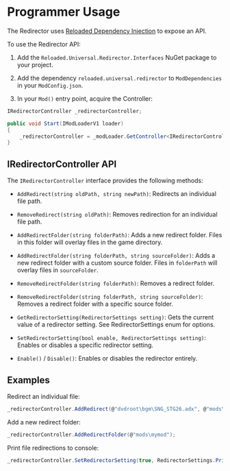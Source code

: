 
# Programmer Usage

The Redirector uses [Reloaded Dependency Injection](https://reloaded-project.github.io/Reloaded-II/DependencyInjection_HowItWork/) to expose an API.

To use the Redirector API:

1. Add the `Reloaded.Universal.Redirector.Interfaces` NuGet package to your project.

2. Add the dependency `reloaded.universal.redirector` to `ModDependencies` in your `ModConfig.json`.

3. In your `Mod()` entry point, acquire the Controller:

```csharp
IRedirectorController _redirectorController;

public void Start(IModLoaderV1 loader)
{
    _redirectorController = _modLoader.GetController<IRedirectorController>();
}
```

## IRedirectorController API

The `IRedirectorController` interface provides the following methods:

- `AddRedirect(string oldPath, string newPath)`: Redirects an individual file path.

- `RemoveRedirect(string oldPath)`: Removes redirection for an individual file path.

- `AddRedirectFolder(string folderPath)`: Adds a new redirect folder. Files in this folder will overlay files in the game directory.

- `AddRedirectFolder(string folderPath, string sourceFolder)`: Adds a new redirect folder with a custom source folder. Files in `folderPath` will overlay files in `sourceFolder`.

- `RemoveRedirectFolder(string folderPath)`: Removes a redirect folder.

- `RemoveRedirectFolder(string folderPath, string sourceFolder)`: Removes a redirect folder with a specific source folder.

- `GetRedirectorSetting(RedirectorSettings setting)`: Gets the current value of a redirector setting. See RedirectorSettings enum for options.

- `SetRedirectorSetting(bool enable, RedirectorSettings setting)`: Enables or disables a specific redirector setting.

- `Enable()` / `Disable()`: Enables or disables the redirector entirely.

## Examples

Redirect an individual file:

```csharp
_redirectorController.AddRedirect(@"dvdroot\bgm\SNG_STG26.adx", @"mods\mybgm.adx");
```

Add a new redirect folder:

```csharp
_redirectorController.AddRedirectFolder(@"mods\mymod");
```

Print file redirections to console:

```csharp
_redirectorController.SetRedirectorSetting(true, RedirectorSettings.PrintRedirect);
```